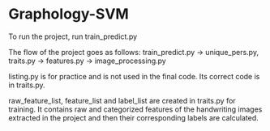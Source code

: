 # Graphology-SVM
To run the project, run train_predict.py

The flow of the project goes as follows:
    train_predict.py -> unique_pers.py, traits.py -> features.py ->  image_processing.py

listing.py is for practice and is not used in the final code. Its correct code is in traits.py.

raw_feature_list, feature_list and label_list are created in traits.py for training. It contains raw and categorized features of the handwriting images extracted in the project and then their corresponding labels are calculated.